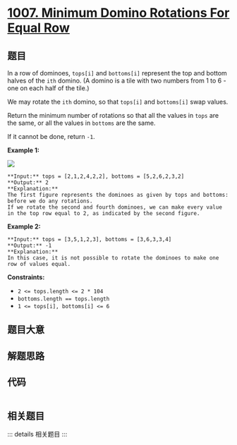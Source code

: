# [1007. Minimum Domino Rotations For Equal Row](https://leetcode.com/problems/minimum-domino-rotations-for-equal-row)

## 题目

In a row of dominoes, `tops[i]` and `bottoms[i]` represent the top and bottom
halves of the `ith` domino. (A domino is a tile with two numbers from 1 to 6 -
one on each half of the tile.)

We may rotate the `ith` domino, so that `tops[i]` and `bottoms[i]` swap
values.

Return the minimum number of rotations so that all the values in `tops` are
the same, or all the values in `bottoms` are the same.

If it cannot be done, return `-1`.



**Example 1:**

![](https://assets.leetcode.com/uploads/2021/05/14/domino.png)

    
    
    **Input:** tops = [2,1,2,4,2,2], bottoms = [5,2,6,2,3,2]
    **Output:** 2
    **Explanation:** 
    The first figure represents the dominoes as given by tops and bottoms: before we do any rotations.
    If we rotate the second and fourth dominoes, we can make every value in the top row equal to 2, as indicated by the second figure.
    

**Example 2:**

    
    
    **Input:** tops = [3,5,1,2,3], bottoms = [3,6,3,3,4]
    **Output:** -1
    **Explanation:** 
    In this case, it is not possible to rotate the dominoes to make one row of values equal.
    



**Constraints:**

  * `2 <= tops.length <= 2 * 104`
  * `bottoms.length == tops.length`
  * `1 <= tops[i], bottoms[i] <= 6`


## 题目大意

## 解题思路

## 代码

```javascript

```

## 相关题目

::: details 相关题目
:::
